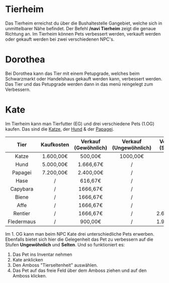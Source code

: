 # Tierheim

Das Tierheim erreichst du über die Bushaltestelle Gangebiet, welche sich in unmittelbarer Nähe befindet. Der Befehl **/navi Tierheim** zeigt die genaue Richtung an.
Im Tierheim können Pets verbessert werden, verkauft werden oder gekauft werden bei zwei verschiedenen NPC's.

# Dorothea

Bei Dorothea kann das Tier mit einem Petupgrade, welches beim Schwarzmarkt oder Handelshaus gekauft werden kann, verbessert werden. Das Tier und das Petupgrade werden dann in das menü reingelegt zum Verbessern.

# Kate

Im Tierheim kann man Tierfutter (EG) und drei verschiedene Pets (1.OG) kaufen. Das sind die [Katze](../../pages/pets/katze.md), der [Hund](../../pages/pets/hund.md) & der [Papagei](../../pages/pets/papagei.md).

| Tier | Kaufkosten | Verkauf (Gewöhnlich) | Verkauf (Ungewöhnlich) | Verkauf (Selten) | Verkauf (Episch) | Verkauf (Legendär) | Verkauf (Ultralegendär) |
|:-:|:-:|:-:|:-:|:-:|:-:|:-:|:-:|
| Katze | 1.600,00€ | 500,00€ | 1000,00€ | / | / | / | 11.000,00€ |
| Hund | 5.000,00€ | 1.666,67€ | / | / | / | / | 12.166,67€ |
| Papagei | 7.200,00€ | 2.400,00€ | / | / | / | / | 12.900,00€ |
| Hase | / | 616,67€ | / | / | / | / | 11.116,67€ |
| Capybara | / | 1666,67€ | / | / | 5.833,33€ | / | 12.166,67€ |
| Biene | / | 1666,67€ | / | / | / | 9.000,00€ | / |
| Affe | / | 1666,67€ | / | / | / | / | / |
| Rentier | / | 1666,67€ | / | 2.666,67€ | / | / | / |
| Fledermaus | / | 900,00€ | / | 1.900,00€ | / | / | / |


Im 1. OG kann man beim NPC Kate drei unterschiedliche Pets erwerben. Ebenfalls bietet sich hier die Gelegenheit das Pet zu verbessern auf die Stufen **Ungewöhnlich** und **Selten**. Und so funktioniert es:

1. Das Pet ins Inventar nehmen
2. Kate anklicken
3. Den Amboss "Tierseltenheit" auswählen.
4. Das Pet auf das freie Feld über dem Amboss ziehen und auf den Amboss klicken.
